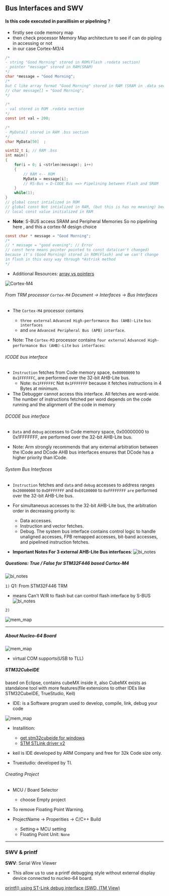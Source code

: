 ## Bus Interfaces and SWV

#### Is this code executed in paraillisim or pipelining ?

- firstly see code memory map
- then check processor Memory Map architecture to see if can do pipling in accessing or not
- in our case Cortex-M3/4

```c
/*
- string "Good Morning" stored in ROM(Flash .rodata section)
- pointer "message" stored in RAM(SRAM)
*/
char *message = "Good Morning";
/*
but C like array format "Good Morning" stored in RAM (SRAM in .data section)
// char message[] = "Good Morning";
*/

/*
- val stored in ROM .rodata section
*/
const int val = 200;

/*
- MyData[] stored in RAM .bss section
*/
char MyData[50]  ;

uint32_t i; // RAM .bss
int main()
{
    for(i = 0; i <strlen(message); i++)
    {
        // RAM <-- ROM
        MyData = message[i];
        // RS-Bus = D-CODE Bus ==> Pipelining between Flash and SRAM
    }
    while(1);
}
// global const intialized in ROM
// global const Not intialized in RAM, (but this is has no meaning) because you can't assign value in it after that.
// local const value initialized in RAM
```

- **Note**: S-BUS access SRAM and Peripheral Memories So no pipelining here
  , and this a cortex-M design choice

```c
const char * message = "Good Morning";
/*
// * message = "good evening"; // Error
// const here means pointer pointed to const data(can't changed)
because it's (Good Morning) stored in ROM(Flash) and we can't change
in flash in this easy way through *Astrisk method
*/
```

- Additional Resources: [array vs pointers](https://www.naukri.com/code360/library/difference-between-arrays-and-pointers)

![Cortex-M4](../imgs/m4-blockDiagram.JPG)

###### From TRM processor `Cortex-M4` Document -> Interfaces -> Bus Interfaces

- The `Cortex-M4` processor contains

  - `three external` `Advanced High-performance Bus (AHB)-Lite` `bus interfaces`
  - and `one` `Advanced Peripheral Bus (APB)` `interface`.

- Note: The `Cortex-M3` processor contains `four external` `Advanced High-performance Bus (AHB)-Lite` `bus interfaces`:

###### ICODE bus interface

- `Instruction` fetches from Code memory space, `0x00000000` to `0x1FFFFFFC`, are performed over the 32-bit AHB-Lite bus.
  - Note: `0x1FFFFFFC` Not `0x1FFFFFFF` because it fetches instructions in 4 Bytes at minimum.
- The Debugger cannot access this interface. All fetches are word-wide. The number of instructions
  fetched per word depends on the code running and the alignment of the code in memory

###### DCODE bus interface

- `Data` and `debug` accesses to Code memory space, 0x00000000 to 0x1FFFFFFF, are performed over the
  32-bit AHB-Lite bus.

- Note: Arm strongly recommends that any external arbitration between the ICode and DCode AHB bus interfaces ensures that DCode has a higher priority than ICode.

###### System Bus Interfaces

- `Instruction` fetches and `data` and `debug` accesses to address ranges `0x20000000` to `0xDFFFFFFF` and
  `0xE0100000` to `0xFFFFFFFF` `are` performed over the 32-bit AHB-Lite bus.

- For simultaneous accesses to the 32-bit AHB-Lite bus, the arbitration order in decreasing priority is:

  - Data accesses.
  - Instruction and vector fetches.
  - Debug.
    The system bus interface contains control logic to handle unaligned accesses, FPB remapped accesses,
    bit-band accesses, and pipelined instruction fetches.

- **Important Notes For 3 external AHB-Lite Bus interfaces**:
  ![bi_notes](../imgs/bi_notes.JPG)

##### Questions: True / False for STM32F446 based Cortex-M4

![bi_notes](../imgs/bi_questions.JPG)

`1)` Q1: From STM32F446 TRM

- means Can't W/R to flash but can control flash interface by S-BUS
  ![bi_notes](../imgs/bus_interface2.JPG)

`2)`

![mem_map](../imgs/mm10.JPG)

---

##### About Nucleo-64 Board

![mem_map](../imgs/bus_interface3.JPG)

- virtual COM supports(USB to TLL)

##### STM32CubeIDE

based on Eclipse, contains cubeMX inside it, also CubeMX exists as standalone tool with more features(file extensions to other IDEs like STM32CubeIDE, TrueStudio, Keil)

- IDE: is a Software program used to develop, compile, link, debug your code

![mem_map](../imgs/bus_interface4.JPG)

- Installition:

  - [get stm32cubeide for windows](https://www.st.com/en/development-tools/stm32cubeide.html)
  - [STM STLink driver v2](https://www.st.com/en/development-tools/stsw-link009.html)

- keil is IDE developed by ARM Company and free for 32k Code size only.
- Truestudio: developed by TI.

###### Creating Project

- MCU / Board Selector

  - choose Empty project

- To remove Floating Point Warning.
- ProjectName -> Properities -> C/C++ Build
  - Setting-> MCU setting
  - Floating Point Unit: `None`

---

### SWV & printf

**SWV**: Serial Wire Viewer

- This allow us to use a printf debugging style without external display device connected to nucleo-64 board.

[printf() using ST-Link debug interface (SWD, ITM View)](https://www.embedded-communication.com/en/misc/printf-with-st-link/)
